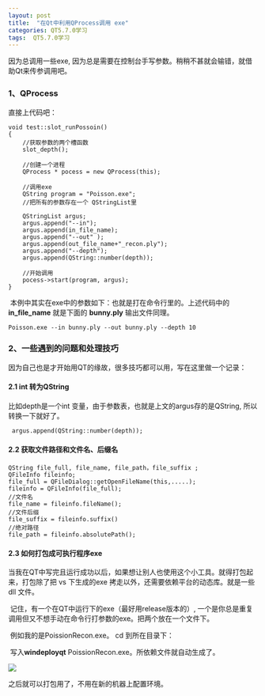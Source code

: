 ```yaml
---
layout: post
title:  "在Qt中利用QProcess调用 exe"
categories: QT5.7.0学习
tags:  QT5.7.0学习
---
```



因为总调用一些exe, 因为总是需要在控制台手写参数。稍稍不甚就会输错，就借助Qt来传参调用吧。

### 1、QProcess 

直接上代码吧：

```
void test::slot_runPossoin()
{
    //获取参数的两个槽函数
    slot_depth();
    
    //创建一个进程
    QProcess * pocess = new QProcess(this);
    
    //调用exe
    QString program = "Poisson.exe";
    //把所有的参数存在一个 QStringList里
 
    QStringList argus;
    argus.append("--in");
    argus.append(in_file_name);
    argus.append("--out" );
    argus.append(out_file_name+"_recon.ply");
    argus.append("--depth");
    argus.append(QString::number(depth));
 
    //开始调用
    pocess->start(program, argus);
}
```

​	本例中其实在exe中的参数如下：也就是打在命令行里的。上述代码中的 **in_file_name** 就是下面的 **bunny.ply** 输出文件同理。

`Poisson.exe --in bunny.ply --out bunny.ply --depth 10 `

### 2、一些遇到的问题和处理技巧

​	因为自己也是才开始用QT的缘故，很多技巧都可以用，写在这里做一个记录：

#### 2.1 **int 转为QString**

比如depth是一个int 变量，由于参数表，也就是上文的argus存的是QString, 所以转换一下就好了。

` argus.append(QString::number(depth));`

#### 2.2 获取文件路径和文件名、后缀名 

```
QString file_full, file_name, file_path，file_suffix ;
QFileInfo fileinfo;
file_full = QFileDialog::getOpenFileName(this,.....);
fileinfo = QFileInfo(file_full);
//文件名
file_name = fileinfo.fileName(); 
//文件后缀
file_suffix = fileinfo.suffix()
//绝对路径
file_path = fileinfo.absolutePath();
```

#### 2.3 如何打包成可执行程序exe

​	当我在QT中写完且运行成功以后，如果想让别人也使用这个小工具。就得打包起来，打包除了把 vs 下生成的exe 拷走以外，还需要依赖平台的动态库。就是一些 dll 文件。

​	记住，有一个在QT中运行下的exe（最好用release版本的）, 一个是你总是重复调用但又不想手动在命令行打参数的exe。把两个放在一个文件下。

​       例如我的是PoissionRecon.exe。 cd 到所在目录下：

​       写入**windeployqt** PoissionRecon.exe。所依赖文件就自动生成了。

![](http://7xq62e.com1.z0.glb.clouddn.com/qtversion.png)

之后就可以打包用了，不用在新的机器上配置环境。










